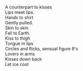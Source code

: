 A counterpart to kisses  
Lips meet lips.  
Hands to shirt  
Gently pulled.  
Skin to skin.  
Fall to Earth.  
Kiss to thigh  
Tongue in lips  
Circles and flicks, sensual figure 8's  
Lovers in arms  
Kisses down back  
Let ice cool   